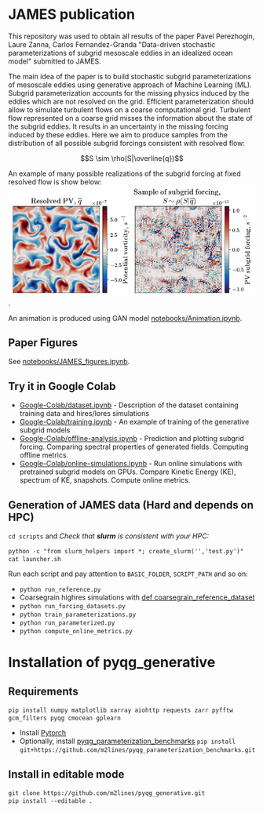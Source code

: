 # JAMES publication
This repository was used to obtain all results of the paper Pavel Perezhogin, Laure Zanna, Carlos Fernandez-Granda "Data-driven stochastic parameterizations of subgrid mesoscale eddies in an idealized ocean model" submitted to JAMES. 

The main idea of the paper is to build stochastic subgrid parameterizations of mesoscale eddies using generative approach of Machine Learning (ML). Subgrid parameterization accounts for the missing physics induced by the eddies which are not resolved on the grid. Efficient parameterization should allow to simulate turbulent flows on a coarse computational grid. Turbulent flow represented on a coarse grid misses the information about the state of the subgrid eddies. It results in an uncertainty in the missing forcing induced by these eddies. Here we aim to produce samples from the distribution of all possible subgrid forcings consistent with resolved flow:
```math
S \sim \rho(S|\overline{q})
```

An example of many possible realizations of the subgrid forcing at fixed resolved flow is show below:
![](https://github.com/m2lines/pyqg_generative/blob/master/notebooks/jet.gif).

An animation is produced using GAN model [notebooks/Animation.ipynb](https://github.com/m2lines/pyqg_generative/blob/master/notebooks/Animation.ipynb).
## Paper Figures
See [notebooks/JAMES_figures.ipynb](https://github.com/m2lines/pyqg_generative/blob/master/notebooks/JAMES_figures.ipynb).

## Try it in Google Colab
* [Google-Colab/dataset.ipynb](https://colab.research.google.com/github/m2lines/pyqg_generative/blob/master/Google-Colab/dataset.ipynb) - Description of the dataset containing training data and hires/lores simulations
* [Google-Colab/training.ipynb](https://colab.research.google.com/github/m2lines/pyqg_generative/blob/master/Google-Colab/training.ipynb) - An example of training of the generative subgrid models
* [Google-Colab/offline-analysis.ipynb](https://colab.research.google.com/github/m2lines/pyqg_generative/blob/master/Google-Colab/offline-analysis.ipynb) - Prediction and plotting subgrid forcing. Comparing spectral properties of generated fields. Computing offline metrics.
* [Google-Colab/online-simulations.ipynb](https://colab.research.google.com/github/m2lines/pyqg_generative/blob/master/Google-Colab/online-simulations.ipynb) - Run online simulations with pretrained subgrid models on GPUs. Compare Kinetic Energy (KE), spectrum of KE, snapshots. Compute online metrics.

## Generation of JAMES data (Hard and depends on HPC)
`cd scripts` and *Check that **slurm** is consistent with your HPC:*
```
python -c "from slurm_helpers import *; create_slurm('','test.py')"
cat launcher.sh
```
Run each script and pay attention to `BASIC_FOLDER`, `SCRIPT_PATH` and so on:
* `python run_reference.py`
* Coarsegrain highres simulations with [def coarsegrain_reference_dataset](https://github.com/m2lines/pyqg_generative/blob/master/pyqg_generative/tools/comparison_tools.py#L53)
* `python run_forcing_datasets.py`
* `python train_parameterizations.py`
* `python run_parameterized.py`
* `python compute_online_metrics.py`
# Installation of pyqg_generative
## Requirements
```
pip install numpy matplotlib xarray aiohttp requests zarr pyfftw gcm_filters pyqg cmocean gplearn
```
* Install [Pytorch](https://pytorch.org/) 
* Optionally, install [pyqg_parameterization_benchmarks](https://github.com/m2lines/pyqg_parameterization_benchmarks)
`pip install git+https://github.com/m2lines/pyqg_parameterization_benchmarks.git`

## Install in editable mode
```
git clone https://github.com/m2lines/pyqg_generative.git
pip install --editable .
```
